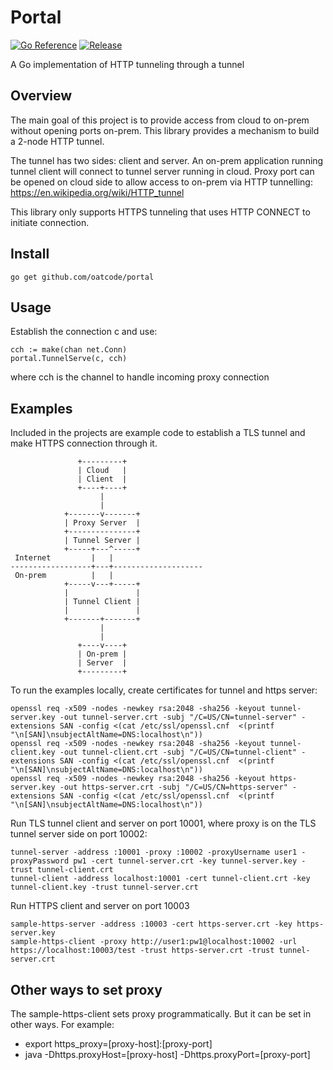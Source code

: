 # Portal

[![Go Reference](https://pkg.go.dev/badge/github.com/oatcode/portal.svg)](https://pkg.go.dev/github.com/oatcode/portal)
[![Release](https://img.shields.io/github/v/release/oatcode/portal)](https://github.com/oatcode/portal/releases)


A Go implementation of HTTP tunneling through a tunnel

## Overview

The main goal of this project is to provide access from cloud to on-prem without opening ports on-prem. This library provides a mechanism to build a 2-node HTTP tunnel.

The tunnel has two sides: client and server.
An on-prem application running tunnel client will connect to tunnel server running in cloud. Proxy port can be opened on cloud side to allow access to on-prem via HTTP tunnelling: <https://en.wikipedia.org/wiki/HTTP_tunnel>

This library only supports HTTPS tunneling that uses HTTP CONNECT to initiate connection.

## Install

    go get github.com/oatcode/portal

## Usage

Establish the connection c and use:

    cch := make(chan net.Conn)
    portal.TunnelServe(c, cch)

where cch is the channel to handle incoming proxy connection

## Examples

Included in the projects are example code to establish a TLS tunnel and make HTTPS connection through it.

                   +---------+
                   | Cloud   |
                   | Client  |
                   +----+----+
                        |
                        |
                +-------v-------+
                | Proxy Server  |
                +---------------+
                | Tunnel Server |
                +-----+---^-----+
     Internet         |   |
    ------------------+---+--------------------
     On-prem          |   |
                +-----v---+-----+
                |               |
                | Tunnel Client |
                |               |
                +-------+-------+
                        |
                        |
                   +----v----+
                   | On-prem |
                   | Server  |
                   +---------+


To run the examples locally, create certificates for tunnel and https server:

    openssl req -x509 -nodes -newkey rsa:2048 -sha256 -keyout tunnel-server.key -out tunnel-server.crt -subj "/C=US/CN=tunnel-server" -extensions SAN -config <(cat /etc/ssl/openssl.cnf  <(printf "\n[SAN]\nsubjectAltName=DNS:localhost\n"))
    openssl req -x509 -nodes -newkey rsa:2048 -sha256 -keyout tunnel-client.key -out tunnel-client.crt -subj "/C=US/CN=tunnel-client" -extensions SAN -config <(cat /etc/ssl/openssl.cnf  <(printf "\n[SAN]\nsubjectAltName=DNS:localhost\n"))
    openssl req -x509 -nodes -newkey rsa:2048 -sha256 -keyout https-server.key -out https-server.crt -subj "/C=US/CN=https-server" -extensions SAN -config <(cat /etc/ssl/openssl.cnf  <(printf "\n[SAN]\nsubjectAltName=DNS:localhost\n"))

Run TLS tunnel client and server on port 10001, where proxy is on the TLS tunnel server side on port 10002:

    tunnel-server -address :10001 -proxy :10002 -proxyUsername user1 -proxyPassword pw1 -cert tunnel-server.crt -key tunnel-server.key -trust tunnel-client.crt
    tunnel-client -address localhost:10001 -cert tunnel-client.crt -key tunnel-client.key -trust tunnel-server.crt

Run HTTPS client and server on port 10003

    sample-https-server -address :10003 -cert https-server.crt -key https-server.key
    sample-https-client -proxy http://user1:pw1@localhost:10002 -url https://localhost:10003/test -trust https-server.crt -trust tunnel-server.crt

## Other ways to set proxy

The sample-https-client sets proxy programmatically. But it can be set in other ways. For example:

- export https_proxy=[proxy-host]:[proxy-port]
- java -Dhttps.proxyHost=[proxy-host] -Dhttps.proxyPort=[proxy-port]
